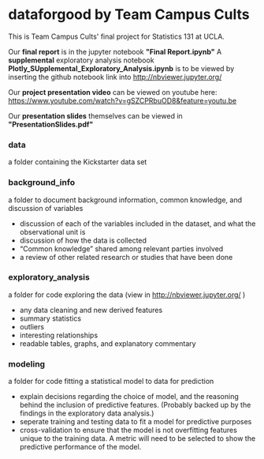 # dataforgood by Team Campus Cults
This is Team Campus Cults' final project for Statistics 131 at UCLA.

Our **final report** is in the jupyter notebook  **"Final Report.ipynb"**
A **supplemental** exploratory analysis notebook **Plotly_SUpplemental_Exploratory_Analysis.ipynb** is to be viewed by inserting the github notebook link into http://nbviewer.jupyter.org/

Our **project presentation video** can be viewed on youtube here: https://www.youtube.com/watch?v=gSZCPRbuOD8&feature=youtu.be

Our **presentation slides** themselves can be viewed in **"PresentationSlides.pdf"**

### data
a folder containing the Kickstarter data set

### background_info
a folder to document background information, common knowledge, and discussion of variables
- discussion of each of the variables included in the dataset, and what the observational unit is
- discussion of how the data is collected
- “Common knowledge” shared among relevant parties involved
- a review of other related research or studies that have been done

### exploratory_analysis
a folder for code exploring the data  (view in http://nbviewer.jupyter.org/ )
- any data cleaning and new derived features
- summary statistics
- outliers
- interesting relationships
- readable tables, graphs, and explanatory commentary

### modeling
a folder for code fitting a statistical model to data for prediction
- explain decisions regarding the choice of model, and the reasoning behind the inclusion of predictive features. (Probably backed up by the findings in the exploratory data analysis.)
- seperate training and testing data to fit a model for predictive purposes
- cross-validation to ensure that the model is not overfitting features unique to the training data. A metric will need to be selected to show the predictive performance of the model.
